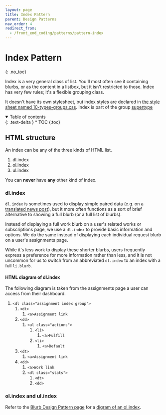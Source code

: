 ```yaml
---
layout: page
title: Index Pattern
parent: Design Patterns
nav_order: 4
redirect_from:
  - /front_end_coding/patterns/pattern-index
---
```

# Index Pattern
{: .no_toc}

Index is a very general class of list. You'll most often see it containing blurbs, or as the content in a listbox, but it isn't restricted to those. Index has very few rules; it's a flexible grouping class. 

It doesn't have its own stylesheet, but index styles are declared in [the style sheet named 10-types-groups.css](https://github.com/otwcode/otwarchive/blob/master/public/stylesheets/site/2.0/10-types-groups.css). Index is part of the group [supertype](../classes-taxonomy#supertypes)

<details open markdown="block">
  <summary>
    Table of contents
  </summary>
  {: .text-delta }
* TOC
{:toc}
</details>

## HTML structure

An index can be any of the three kinds of HTML list.

1. dl.index
2. ol.index
3. ul.index

You can **never** have **any** other kind of index.

### dl.index

`dl.index` is sometimes used to display simple paired data (e.g. on a [translated news post](https://archiveofourown.org/admin_posts/148)), but it more often functions as a sort of brief alternative to showing a full blurb (or a full list of blurbs).

Instead of displaying a full work blurb on a user's related works or subscriptions page, we use a `dl.index` to provide basic information and options. We do the same instead of displaying each individual request blurb on a user's assignments page.

While it's less work to display these shorter blurbs, users frequently express a preference for more information rather than less, and it is not uncommon for us to switch from an abbreviated `dl.index` to an index with a full `li.blurb`.

#### HTML diagram of dl.index

The following diagram is taken from the assignments page a user can access from their dashboard.

<div class="diagram">
  <ol>
    <li>
      <code>&lt;dl class="assignment index group"&gt;</code>
      <ol>
        <li>
          <code>&lt;dt&gt;</code>
          <ol>
            <li>
              <code>&lt;a&gt;Assignment link</code>
            </li>
          </ol>
        </li>
        <li>
          <code>&lt;dd&gt;</code>
          <ol>
            <li>
              <code>&lt;ul class="actions"&gt;</code>
              <ol>
                <li>
                  <code>&lt;li&gt;</code>
                  <ol>
                    <li>
                      <code>&lt;a&gt;Fulfill</code>
                    </li>
                  </ol>
                </li>
                <li>
                  <code>&lt;li&gt;</code>
                  <ol>
                    <li>
                      <code>&lt;a&gt;Default</code>
                    </li>
                  </ol>
                </li>
              </ol>
            </li>
          </ol>
        </li>
        <li>
          <code>&lt;dt&gt;</code>
          <ol>
            <li>
              <code>&lt;a&gt;Assignment link</code>
            </li>
          </ol>
        </li>
        <li>
          <code>&lt;dd&gt;</code>
          <ol>
            <li>
              <code>&lt;a&gt;Work link</code>
            </li>
            <li>
              <code>&lt;dl class="stats"&gt;</code>
              <ol>
                <li>
                  <code>&lt;dt&gt;</code>
                </li>
                <li>
                  <code>&lt;dd&gt;</code>
                </li>
              </ol>
            </li>
          </ol>
        </li>
      </ol>
    </li>
  </ol>
</div>

### ol.index and ul.index

Refer to the [Blurb Design Pattern page](blurb) for a [digram of an ol.index](blurb#html-diagram).
